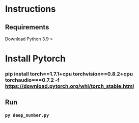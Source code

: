 # Instructions

## Requirements
Download Python 3.9 >

# Install Pytorch
### pip install torch==1.7.1+cpu torchvision==0.8.2+cpu torchaudio===0.7.2 -f https://download.pytorch.org/whl/torch_stable.html

## Run
### `py deep_number.py`